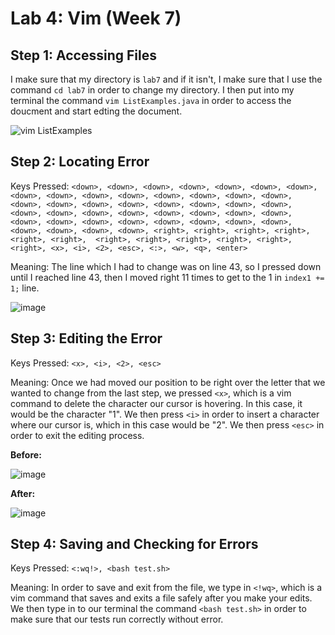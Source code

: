 # Lab 4: Vim (Week 7)

## Step 1: Accessing Files

I make sure that my directory is `lab7` and if it isn't, I make sure that I use the command `cd lab7` in order to change my directory. I then put into my terminal the command `vim ListExamples.java` in order
to access the doucment and start edting the document.

![vim ListExamples](https://github.com/TallAverageTree/cse15l-lab-reports/assets/146666323/eb58e0bf-455a-4f26-a037-d9a3e95877fb)

## Step 2: Locating Error

Keys Pressed: `<down>, <down>, <down>, <down>, <down>, <down>, <down>, <down>, <down>, <down>, <down>, <down>, <down>, <down>, <down>, <down>, <down>, <down>, <down>, <down>, <down>, <down>, <down>, <down>,
<down>, <down>, <down>, <down>, <down>, <down>, <down>, <down>, <down>, <down>, <down>, <down>, <down>, <down>, <down>, <down>, <down>, <down>, <down>, <right>, <right>, <right>, <right>, <right>, <right>, 
<right>, <right>, <right>, <right>, <right>, <right>, <x>, <i>, <2>, <esc>, <:>, <w>, <q>, <enter>`

Meaning: The line which I had to change was on line 43, so I pressed down until I reached line 43, then I moved right 11 times to get to the 1 in `index1 += 1;` line.

![image](https://github.com/TallAverageTree/cse15l-lab-reports/assets/146666323/cef428e8-93e3-4a40-86da-3a382f67fefd)

## Step 3: Editing the Error

Keys Pressed: `<x>, <i>, <2>, <esc>`

Meaning: Once we had moved our position to be right over the letter that we wanted to change from the last step, we pressed `<x>`, which is a vim command to delete the character our cursor is hovering. In this case, it would be the character "1". We then press `<i>` in order to insert a character where our cursor
is, which in this case would be "2". We then press `<esc>` in order to exit the editing process.

**Before:**

![image](https://github.com/TallAverageTree/cse15l-lab-reports/assets/146666323/0748d180-dfa6-4bf3-9903-648820920c0f)

**After:**

![image](https://github.com/TallAverageTree/cse15l-lab-reports/assets/146666323/0abc785a-d915-42ca-86f5-e0f19695430b)

## Step 4: Saving and Checking for Errors

Keys Pressed: `<:wq!>, <bash test.sh>`

Meaning: In order to save and exit from the file, we type in `<!wq>`, which is a vim command that saves and exits a file safely after you make your edits. We then type in to our terminal the command `<bash test.sh>` in order to make sure that our tests run correctly without error.
